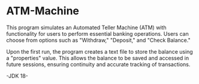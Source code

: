 # ATM-Machine

This program simulates an Automated Teller Machine (ATM) with functionality for users to perform essential banking operations. Users can choose from options such as "Withdraw," "Deposit," and "Check Balance."

Upon the first run, the program creates a text file to store the balance using a "properties" value. This allows the balance to be saved and accessed in future sessions, ensuring continuity and accurate tracking of transactions.

-JDK 18-
